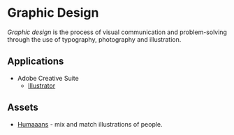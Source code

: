 # Graphic Design

<dfn>Graphic design</dfn> is the process of visual communication and problem-solving through the use of typography, photography and illustration.

## Applications

-   Adobe Creative Suite
    -   [Illustrator](adobe-illustrator.md)

## Assets

-   [Humaaans](https://www.humaaans.com/) - mix and match illustrations of people.
